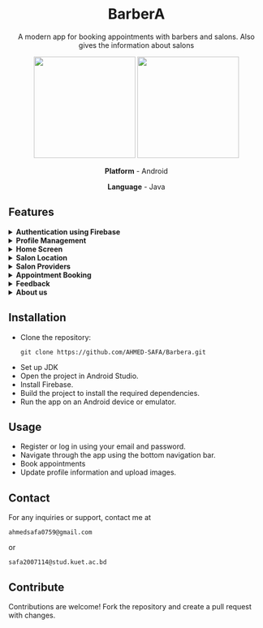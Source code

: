 <h1 align="center">BarberA</h1>

<p align="center">A modern app for booking appointments with barbers and salons. Also gives the information about salons</p>

<div align="center">
  <img src="https://github.com/user-attachments/assets/53c6b84c-d9c4-484d-8030-def13d8c8d6c" height="200">
  <img src="https://github.com/user-attachments/assets/23ead857-7cb5-4673-82ee-91aa91638d8f" height="200">
</div>

<div align="center">
  <p><strong>Platform</strong> - Android</p>
  <p><strong>Language</strong> - Java</p>
</div>



<h2>Features</h2>


<details>
<summary>
<strong>Authentication using Firebase</strong>
</summary>
<br>
<p>Securely login and register using Firebase authentication services, ensuring user data protection and seamless access to the app. Email and password verification is used here.</p>
<br>
<div align="center">
  <img src="https://github.com/user-attachments/assets/52bda484-b5b3-4586-8179-8a03349dee45" height="200" style="margin: 10px;">
  <img src="https://github.com/user-attachments/assets/c63e5a9c-26fc-4342-9788-000a14962975" height="200" style="margin: 10px;">
</div>
</details>


<details>
<summary>
   <strong>Profile Management</strong>
</summary>
<br>
  <p>View and update your personal profile information, including name, contact details, and preferred settings to personalize your app experience.</p>
<br>
<div align="center">
  <img src="https://github.com/user-attachments/assets/743ec07f-7e71-4f55-8c03-7fdbcb5c4c93" height="200" style="margin: 10px;">
  <img src="https://github.com/user-attachments/assets/7deea5d1-b92b-4b20-9ecd-d9cea1f97d2a" height="200" style="margin: 10px;">
  <br>
</div>
<p>For image picker, the below dependency is used:</p>
<pre><code>com.github.dhaval2404:imagepicker-support:1.7.1</code></pre>
Visit: <a target="_blank" href="https://github.com/Dhaval2404/ImagePicker">ImagePicker</a>
</details>


<details>
<summary>
<strong>Home Screen</strong>
</summary>
<br>
<p>The main dashboard of the app, providing easy navigation to all features, including appointments, salon locations, and user profiles.</p>
<br>
<div align="center">
  <img src="https://github.com/user-attachments/assets/246d9759-50bd-4e54-8895-49aafe0e500c" height="200" style="margin: 10px;">
  <img src="https://github.com/user-attachments/assets/636e4a9c-bcb4-4919-91fe-6eee99c1aa81" height="200" style="margin: 10px;">
  <img src="https://github.com/user-attachments/assets/926aef92-f989-43bb-b641-942f23569fb9" height="200" style="margin: 10px;">
</div>
</details>



<details>
<summary>
<strong>Salon Location</strong>
</summary>
<br>
<p>Locate nearby salons on an interactive map, view detailed information about each salon, and get directions.</p>
<br>
<div align="center">
  <img src="https://github.com/user-attachments/assets/625abe47-30d4-46eb-8f69-03ee8ed32fe6" height="200" style="margin: 10px;">
</div>
</details>



<details>
<summary>
<strong>Salon Providers</strong>
</summary>
<br>
<p>Locate nearby salons on an interactive map, view detailed information about each salon, and get directions.</p>
<br>
<div align="center">
  <img src="https://github.com/user-attachments/assets/c0c62b4e-5f54-4898-b1e0-907566253faf" height="200" style="margin: 10px;">
  <img src="https://github.com/user-attachments/assets/df0dbe07-d3f0-47a5-9c39-f06af6b7529c" height="200" style="margin: 10px;">
</div>
</details>


<details>
<summary>
 <strong>Appointment Booking</strong>
</summary>
<br>
<ul>
    <li>Select option</li>
    <li>Choose services (haircut, beard cut)</li>
    <li>Set time and date</li>
    <li>View pricing</li>
    <li>Confirm appointment</li>
</ul>
<br>
<div align="center">
  <img src="https://github.com/user-attachments/assets/92426b01-c590-4118-b6a3-a8572d7dba85" height="200" style="margin: 10px;">
</div>
</details>



<details>
<summary>
 <strong>Feedback</strong>
</summary>
<br>
  <p>Provide detailed reviews and ratings for the services you received, helping other users make informed decisions and improving service quality.</p>
<br>
<div align="center">
  <img src="https://github.com/user-attachments/assets/fd55d6e2-626c-4942-8572-bd55d923eb0f" height="200" style="margin: 10px;">
</div>
</details>



<details>
<summary>
 <strong>About us</strong>
</summary>
<br>
  <p>Calling functionality is added in the app, tapping the button will redirect a call to the owner.</p>
<br>
<div align="center">
  <img src="https://github.com/user-attachments/assets/5bf5b0ca-50da-4e78-a39b-e7348caed23d" height="200" style="margin: 10px;">
</div>
</details>

<h2>Installation</h2>
<ul>
        <li>Clone the repository:
            <pre><code>git clone https://github.com/AHMED-SAFA/Barbera.git</code></pre>
        </li>
        <li>Set up JDK</li>
        <li>Open the project in Android Studio.</li>
        <li>Install Firebase.</li>
        <li>Build the project to install the required dependencies.</li>
        <li>Run the app on an Android device or emulator.</li>
</ul>
    

<h2>Usage</h2>
<ul>
  <li>Register or log in using your email and password.</li>
  <li>Navigate through the app using the bottom navigation bar.</li>
  <li>Book appointments</li>
  <li>Update profile information and upload images.</li>
</ul>

<h2>Contact</h2>
<p>For any inquiries or support, contact me at
    <pre><code>ahmedsafa0759@gmail.com</code></pre> or
    <pre><code>safa2007114@stud.kuet.ac.bd</code></pre>
</p>

<h2>Contribute</h2>
<p>Contributions are welcome! Fork the repository and create a pull request with changes.</p>
